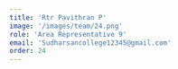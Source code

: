 ```yaml
---
title: 'Rtr Pavithran P'
image: '/images/team/24.png'
role: 'Area Representative 9'
email: 'Sudharsancollege12345@gmail.com'
order: 24
---
```

